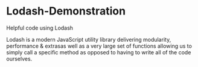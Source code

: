 # Lodash-Demonstration
Helpful code using Lodash

Lodash is a modern JavaScript utility library delivering modularity, performance & extrasas well as a very large set of functions allowing us to simply call a specific method as opposed to having to write all of the code ourselves.
